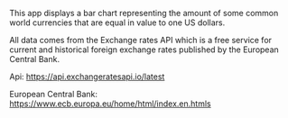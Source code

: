 This app displays a bar chart representing the amount of some common world currencies that are equal in value to one US dollars.

All data comes from the Exchange rates API which is a free service for current and historical foreign exchange rates published by the European Central Bank.

Api: https://api.exchangeratesapi.io/latest

European Central Bank: https://www.ecb.europa.eu/home/html/index.en.htmls
